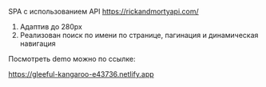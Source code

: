 SPA с использованием API https://rickandmortyapi.com/

1. Адаптив до 280px
2. Реализован поиск по имени по странице, пагинация и динамическая навигация

Посмотреть demo можно по ссылке:

https://gleeful-kangaroo-e43736.netlify.app


